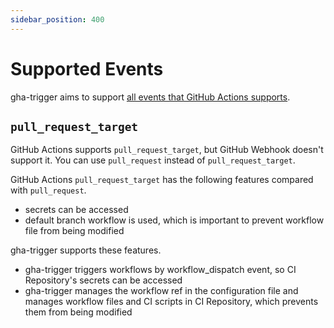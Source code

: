 ```yaml
---
sidebar_position: 400
---
```


# Supported Events

gha-trigger aims to support [all events that GitHub Actions supports](https://docs.github.com/en/actions/using-workflows/events-that-trigger-workflows).

## `pull_request_target`

GitHub Actions supports `pull_request_target`,
but GitHub Webhook doesn't support it.
You can use `pull_request` instead of `pull_request_target`.

GitHub Actions `pull_request_target` has the following features compared with `pull_request`.

- secrets can be accessed
- default branch workflow is used, which is important to prevent workflow file from being modified

gha-trigger supports these features.

- gha-trigger triggers workflows by workflow_dispatch event, so CI Repository's secrets can be accessed
- gha-trigger manages the workflow ref in the configuration file and manages workflow files and CI scripts in CI Repository, which prevents them from being modified
